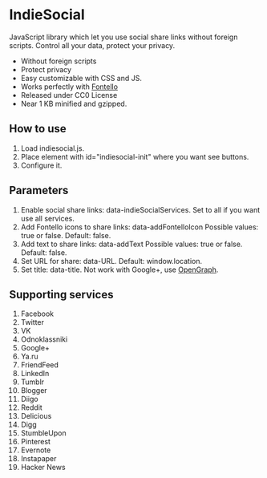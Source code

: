 # IndieSocial
JavaScript library which let you use social share links without foreign scripts. Control all your data, protect your privacy.
* Without foreign scripts
* Protect privacy
* Easy customizable with CSS and JS.
* Works perfectly with [Fontello](http://fontello.com/)
* Released under CC0 License
* Near 1 KB minified and gzipped.

## How to use
1. Load indiesocial.js.
2. Place element with id="indiesocial-init" where you want see buttons.
3. Configure it.

## Parameters
1. Enable social share links: data-indieSocialServices. Set to all if you want use all services.
2. Add Fontello icons to share links: data-addFontelloIcon Possible values: true or false. Default: false.
3. Add text to share links: data-addText Possible values: true or false. Default: false.
4. Set URL for share: data-URL. Default: window.location.
5. Set title: data-title. Not work with Google+, use [OpenGraph](http://ogp.me/).

## Supporting services
1. Facebook
2. Twitter
3. VK
4. Odnoklassniki
5. Google+
6. Ya.ru
7. FriendFeed
8. LinkedIn
9. Tumblr
10. Blogger
11. Diigo
12. Reddit
13. Delicious
14. Digg
15. StumbleUpon
16. Pinterest
17. Evernote
18. Instapaper
19. Hacker News

